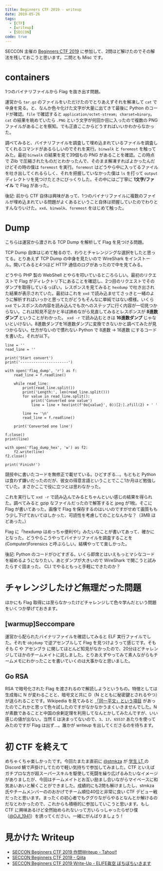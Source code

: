 ```yaml
---
title: Beginners CTF 2019 - writeup
date: 2019-05-26
tags:
  - [CTF]
  - [writeup]
  - [SECCON]
code: true
---
```

SECCON 主催の [Beginners CTF 2019](https://2018.seccon.jp/beginners/about-seccon-beginners.html) に参加して、2問ほど解けたのでその解法を残しておこうと思います。二問とも Misc です。

# containers
1つのバイナリファイルから Flag を抜き出す問題。

運営から `tar.gz` のファイルをいただけたのでとりあえずそれを解凍して `cat` で中身を見る。と、なんか色々化けた文字が大量に出てきて最後に Python のコードが確認。`file` で確認すると `application/octet-stream; charset=binary`。`cat` の結果を眺めていたら `.PNG` という文字が何回か目に入ったので複数の PNG ファイルがあることを察知。でも正直ここからどうすればいいかわからなかった。

調べてみると、バイナリファイルを調査して埋め込まれているファイルを調査してくれるコマンドがあるらしいのでそれを実行。`binwalk` と `foremost` を触ってみた。最初 `binwalk` の結果を見て39個もの PNG があることを確認。この時点で Zlib で圧縮されたものだとわかったんで、そのまま解凍すればよかったんだけどその時の僕は `foremost` を実行。`foremost` はどうやら中に入ってるファイルを吐き出してくれるらしく、それを把握していなかった僕は `ls` を打って `output` ディレクトリを見つけたときにびっくりした。その中にはご丁寧に **1文字/ファイル** で Flag があった。

後記: 前から CTF 自体は興味があって、1つのバイナリファイルに複数のファイルが埋め込まれている問題がよくあるということ自体は把握していたのでわりとすんなりいけた。`xxd`、`binwalk`、`foremost` をはじめて触った。

# Dump
こちらは運営から渡される TCP Dump を解析して Flag を見つける問題。

TCP Dump 自体はじめて触るので、わりとチャレンジングな選択をしたと思ってる。とりあえず TCP Dump の中身を見たいので WireShark をインストール。開いてみると4つほど HTTP 通信のログがあったので中を見てみる。

どうやら PHP 製の WebShell とやらを叩いているところらしい。最初のリクエストで Flag がディレクトリ下にあることを確認し、2つ目のリクエストでそのダンプを取得しているっぽい。レスポンスを見てみると `hexdump` で吐き出された結果が表示されていた。最初はこれを `xxd` で読み込ませてさっきと一緒のように解析すればいっかと思ってたがどうもそんなに単純ではない模様。いくら `xxd` でレスポンスの内容を読み込んでも次へのステップに行く内容が一切見つからない。これは知見不足かと半ば諦めながら見直してみるとレスポンスが **8進数ダンプ** ということがわかった。 `xxd -r` で読み込むときは **16進数ダンプ** じゃないといけない。8進数ダンプを16進数ダンプに変換できないかと調べてみたが見つからない。仕方がないので慣れない Python で 8進数 -> 16進数 にするコードを書いた。それが以下。

```
line = ''
read_line = ''

print('Start convert')
print('----------------------')

with open('flag_dump', 'r') as f:
    read_line = f.readline()

    while read_line:
        print(read_line.split())
        print('Length:', len(read_line.split()))
        for value in read_line.split():
            print('Converted one value')
            line = line + hex(int(f'0o{value}', 0))[2:].zfill(2) + ' '

        line += '\n'
        read_line = f.readline()

    print('Converted one line')

f.close()
print(line)

with open('flag_dump_hex', 'w') as f2:
    f2.write(line)
f2.close()

print('Finish!')
```

競技中に書いたコードを無修正で載せている。ひどすぎる…。もともと Python は食わず嫌いだったのだが、彼女の得意言語ということでここ1か月ほど勉強していた。まさかここで役に立つとは思わなかった。

これを実行して `xxd -r` で読み込んでみるとちゃんといい感じの結果を得られた。調べてみると gzip なファイルだったので解答すると jpeg が1枚。そこに Flag が書いてあった。画像で Flag を保存するのはいいのですがせめて画質ももう少し下げておいてほしかった、可読性を考慮してのことなんかな？（3MB ほどあった。）

Flag に「hexdump はめっちゃ便利や!」みたいなことが書いてあって、確かにとなった。どうやらこうやってバイナリファイルを調査することを (Computer)Forensics と呼ぶらしい。結構やってて楽しかった。

後記: Python のコードがひどすぎる。いくら即席とはいえもっとマシなコードを組めるようになりたい。あとダンプが大きいので WireShark で開こうと試みたらすぐ固まった。 CLI でやるともっと手軽にできたのか？

# チャレンジしたけど無理だった問題
ほかにも Flag 取得には至らなかったけどチャレンジして色々学んだという問題をいくつか挙げておきます。

## [warmup]Seccompare
運営から配られたバイナリファイルを確認してみると ELF 実行ファイルでした。それを `objdump` で逆アセンブルして Flag を見つけようって感じです。そもそも C や アセンブラ に関してほとんど知見がなかったので、20分ほどチャレンジしてほかのチームメイトに託しました。とりあえずやってみて素人ながらもチームメモにわかったことを書いていくのは大事かなと思いました。

## Go RSA
RSA で暗号化された Flag を渡されるので解読しようというもの。特徴としては生成毎に N が変わることと、暗号文と共に D（N とともに秘密鍵とされるやつ）が送られることです。Wikipedia を見てみると [「同一平文」という項目](https://ja.wikipedia.org/wiki/RSA%E6%9A%97%E5%8F%B7#%E5%90%8C%E4%B8%80%E5%B9%B3%E6%96%87) があったのでこれかと思って色々試したのですがなかなかうまくいきませんでした。N が素数であることと中国の余剰定理を利用してなんとかしてみたんですが、いい感じの値が出ない。当然 E は決まってないので、`3`、`17`、`65537` あたりを使ってみたのですが Flag は出ず…。誰かが writeup を出してくださるのを待ちます。

# 初 CTF を終えて
めちゃくちゃ楽しかったです。今回たまたま直前に [@stmkza](https://twitter.com/stmkza) が [学生 LT ](https://score.beginners.seccon.jp/teams/9) の Discord 鯖で声掛けしてたので軽い気持ちで参加してみました。CTF といえばガチプロな方が超スーパースキルを駆使して死闘を繰り広げるみたいなイメージがありましたが、今回はチームメイトとお互い励まし合いながらマイペースに和気あいあいと解くことができました。成績的にも2問も解けましたし、stmkza 氏やチームメンバーののおかげでチーム順位40位と非常に良い CTF デビュー戦だったと思います。まったくの初心者でもググりながらやるとなんとか解けるのだなとわかったので、これからも積極的に参加していこうと思います。もし CTF に興味あるけど全然始められないって方いらっしゃったらぜひ僕（[@OJI_1941](https://twitter.com/OJI_1941)）を誘ってください。一緒にがんばりましょう！

# 見かけた Writeup
- [SECCON Beginners CTF 2019 作問Writeup - Tahoo!!](http://takahoyo.hatenablog.com/entry/2019/05/26/162604)
- [SECCON Beginners CTF 2019 - Qiita](https://qiita.com/kusano_k/items/c1c7ebec353d0bfdf1eb)
- [SECCON Beginners CTF 2019 Write-Up - ELIFE眞空 ぼちぼちいきます](https://enjoylifevc.hatenablog.com/entry/2019/05/26/180039)